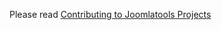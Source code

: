 Please read [Contributing to Joomlatools Projects](http://developer.joomlatools.com/contribute.html)